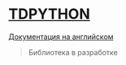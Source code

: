 # [TDPYTHON][def]

[Документация на английском][def]

> Библиотека в разработке


[def]: https://github.com/MiSTeR1995/docs_test
